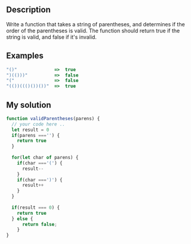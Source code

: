 ## Description

Write a function that takes a string of parentheses, and determines if the order of the parentheses is valid. The function should return true if the string is valid, and false if it's invalid.

## Examples

```js
"()"              =>  true
")(()))"          =>  false
"("               =>  false
"(())((()())())"  =>  true
```

## My solution

```js
function validParentheses(parens) {
  // your code here ..
  let result = 0
  if(parens ==='') {
    return true
  }
  
  for(let char of parens) {
    if(char ==='(') {
      result--
    } 
    if(char ===')') {
      result++
    } 
  }
  
  if(result === 0) {
    return true
  } else {
      return false;
    }
}
```
